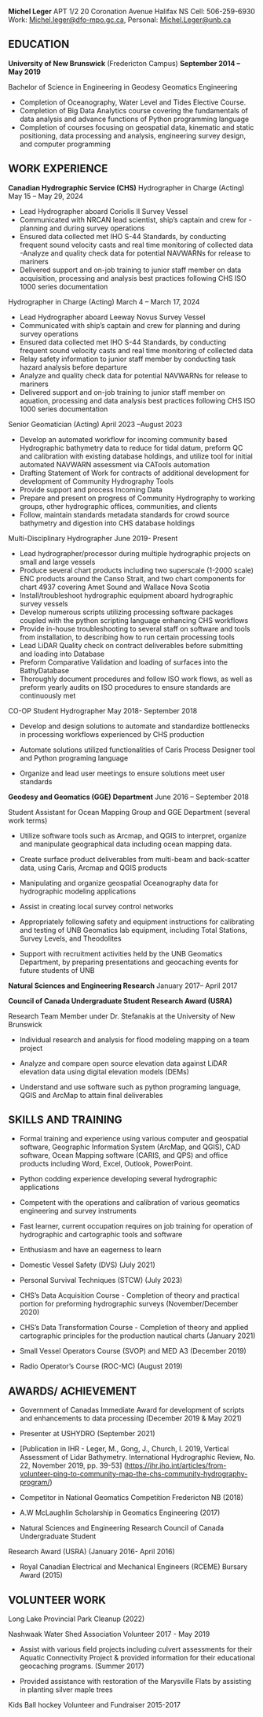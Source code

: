 **Michel Leger**
APT 1/2 20 Coronation Avenue Halifax NS
Cell: 506-259-6930
Work: Michel.leger@dfo-mpo.gc.ca, Personal: Michel.Leger@unb.ca

**EDUCATION**
----------
**University of New Brunswick** (Fredericton Campus) 
**September 2014 – May 2019**

Bachelor of Science in Engineering in Geodesy Geomatics Engineering 
- Completion of Oceanography, Water Level and Tides Elective Course.
- Completion of Big Data Analytics course covering the fundamentals of data analysis and advance functions of Python programming language
- Completion of courses focusing on geospatial data, kinematic and static positioning, data processing and analysis, engineering survey design, and computer programming

**WORK EXPERIENCE**
----------
**Canadian Hydrographic Service (CHS)**
Hydrographer in Charge (Acting)  May 15 – May 29, 2024
- Lead Hydrographer aboard Coriolis II Survey Vessel
- Communicated with NRCAN lead scientist, ship’s captain and crew for - planning and during survey operations
- Ensured data collected met IHO S-44 Standards, by conducting frequent sound velocity casts and real time monitoring of collected data
-Analyze and quality check data for potential NAVWARNs for release to mariners
- Delivered support and on-job training to junior staff member on data acquisition, processing and analysis best practices following CHS ISO 1000 series documentation

Hydrographer in Charge (Acting)  March 4 – March 17, 2024
- Lead Hydrographer aboard Leeway Novus Survey Vessel
- Communicated with ship’s captain and crew for planning and during survey operations
- Ensured data collected met IHO S-44 Standards, by conducting frequent sound velocity casts and real time monitoring of collected data
- Relay safety information to junior staff member by conducting task hazard analysis before departure
- Analyze and quality check data for potential NAVWARNs for release to mariners
- Delivered support and on-job training to junior staff member on aquation, processing and data analysis best practices following CHS ISO 1000 series documentation

Senior Geomatician (Acting)  April 2023 –August 2023
- Develop an automated workflow for incoming community based Hydrographic bathymetry data to reduce for tidal datum, preform QC and calibration with existing database holdings, and utilize tool for initial automated NAVWARN assessment via CATools automation
- Drafting Statement of Work for contracts of additional development for development of  Community Hydrography Tools
- Provide support and process Incoming Data
- Prepare and present on progress of Community Hydrography to working groups, other hydrographic offices, communities, and clients
- Follow, maintain standards metadata standards for crowd source bathymetry and digestion into CHS database holdings

Multi-Disciplinary Hydrographer June 2019- Present
- Lead hydrographer/processor during multiple hydrographic projects on small and large vessels
- Produce several chart products including two superscale (1-2000 scale) ENC products around the Canso Strait, and two chart components for chart 4937 covering Amet Sound and Wallace Nova Scotia
 - Install/troubleshoot hydrographic equipment aboard hydrographic survey vessels
- Develop numerous scripts utilizing processing software packages coupled with the python scripting language enhancing CHS workflows
 - Provide in-house troubleshooting to several staff on software and tools from installation, to describing how to run certain processing tools
- Lead LiDAR Quality check on contract deliverables before submitting and loading into Database
- Preform Comparative Validation and loading of surfaces into the BathyDatabase
- Thoroughly document procedures and follow ISO work flows, as well as preform yearly audits on ISO procedures to ensure standards are continuously met

CO-OP Student Hydrographer  May 2018- September 2018

- Develop and design solutions to automate and standardize bottlenecks in processing workflows experienced by CHS production

- Automate solutions utilized functionalities of Caris Process Designer tool and Python programing language

- Organize and lead user meetings to ensure solutions meet user standards

**Geodesy and Geomatics (GGE) Department** June 2016 – September 2018

Student Assistant for Ocean Mapping Group and GGE Department (several work terms)


- Utilize software tools such as Arcmap, and QGIS to interpret, organize and manipulate geographical data including ocean mapping data.

- Create surface product deliverables from multi-beam and back-scatter data, using Caris, Arcmap and QGIS products

- Manipulating and organize geospatial Oceanography data for hydrographic modeling applications

- Assist in creating local survey control networks

- Appropriately following safety and equipment instructions for calibrating and testing of UNB Geomatics lab equipment, including Total Stations, Survey Levels, and Theodolites

- Support with recruitment activities held by the UNB Geomatics Department, by preparing presentations and geocaching events for future students of UNB

**Natural Sciences and Engineering Research** January 2017– April 2017

**Council of Canada Undergraduate Student Research Award (USRA)**

Research Team Member under Dr. Stefanakis at the University of New Brunswick

- Individual research and analysis for flood modeling mapping on a team project

- Analyze and compare open source elevation data against LiDAR elevation data using digital elevation models (DEMs)

- Understand and use software such as python programing language, QGIS and ArcMap to attain final deliverables

**SKILLS AND TRAINING**
----------

- Formal training and experience using various computer and geospatial software, Geographic Information System (ArcMap, and QGIS), CAD software, Ocean Mapping software (CARIS, and QPS) and office products including Word, Excel, Outlook, PowerPoint.

- Python codding experience developing several hydrographic applications

- Competent with the operations and calibration of various geomatics engineering and survey instruments

- Fast learner, current occupation requires on job training for operation of hydrographic and cartographic tools and software

- Enthusiasm and have an eagerness to learn

- Domestic Vessel Safety (DVS) (July 2021)

- Personal Survival Techniques (STCW) (July 2023)

- CHS’s Data Acquisition Course - Completion of theory and practical portion for preforming hydrographic surveys (November/December 2020)

- CHS’s Data Transformation Course - Completion of theory and applied cartographic principles for the production nautical charts (January 2021)

- Small Vessel Operators Course (SVOP) and MED A3 (December 2019)

- Radio Operator’s Course (ROC-MC) (August 2019)

**AWARDS/ ACHIEVEMENT**
----------
- Government of Canadas Immediate Award for development of scripts and enhancements to data processing (December 2019 & May 2021)

- Presenter at USHYDRO (September 2021)

- [Publication in IHR - Leger, M., Gong, J., Church, I. 2019, Vertical Assessment of Lidar Bathymetry. International Hydrographic Review, No. 22, November 2019, pp. 39-53] (https://ihr.iho.int/articles/from-volunteer-ping-to-community-map-the-chs-community-hydrography-program/)

- Competitor in National Geomatics Competition Fredericton NB (2018)

- A.W McLaughlin Scholarship in Geomatics Engineering (2017)

- Natural Sciences and Engineering Research Council of Canada Undergraduate Student

Research Award (USRA) (January 2016- April 2016)

- Royal Canadian Electrical and Mechanical Engineers (RCEME) Bursary Award (2015)

**VOLUNTEER WORK**
----------
Long Lake Provincial Park Cleanup (2022)

Nashwaak Water Shed Association Volunteer 2017 - May 2019

- Assist with various field projects including culvert assessments for their Aquatic Connectivity Project & provided information for their educational geocaching programs. (Summer 2017)

- Provided assistance with restoration of the Marysville Flats by assisting in planting silver maple trees

Kids Ball hockey Volunteer and Fundraiser 2015-2017
